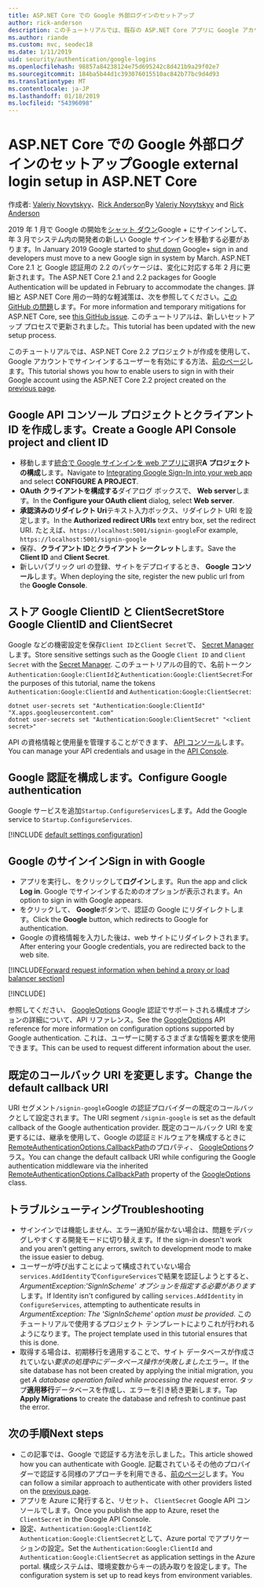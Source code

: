 ```yaml
---
title: ASP.NET Core での Google 外部ログインのセットアップ
author: rick-anderson
description: このチュートリアルでは、既存の ASP.NET Core アプリに Google アカウントのユーザー認証の統合について説明します。
ms.author: riande
ms.custom: mvc, seodec18
ms.date: 1/11/2019
uid: security/authentication/google-logins
ms.openlocfilehash: 98857a84238124e75d695242c8d421b9a29f02e7
ms.sourcegitcommit: 184ba5b44d1c393076015510ac842b77bc9d4d93
ms.translationtype: MT
ms.contentlocale: ja-JP
ms.lasthandoff: 01/18/2019
ms.locfileid: "54396098"
---
```

# <a name="google-external-login-setup-in-aspnet-core"></a><span data-ttu-id="38bf5-103">ASP.NET Core での Google 外部ログインのセットアップ</span><span class="sxs-lookup"><span data-stu-id="38bf5-103">Google external login setup in ASP.NET Core</span></span>

<span data-ttu-id="38bf5-104">作成者: [Valeriy Novytskyy](https://github.com/01binary)、[Rick Anderson](https://twitter.com/RickAndMSFT)</span><span class="sxs-lookup"><span data-stu-id="38bf5-104">By [Valeriy Novytskyy](https://github.com/01binary) and [Rick Anderson](https://twitter.com/RickAndMSFT)</span></span>

<span data-ttu-id="38bf5-105">2019 年 1 月で Google の開始を[シャット ダウン](https://developers.google.com/+/api-shutdown)Google + にサインインして、年 3 月でシステム内の開発者の新しい Google サインインを移動する必要があります。</span><span class="sxs-lookup"><span data-stu-id="38bf5-105">In January 2019 Google started to [shut down](https://developers.google.com/+/api-shutdown) Google+ sign in and developers must move to a new Google sign in system by March.</span></span> <span data-ttu-id="38bf5-106">ASP.NET Core 2.1 と Google 認証用の 2.2 のパッケージは、変化に対応する年 2 月に更新されます。</span><span class="sxs-lookup"><span data-stu-id="38bf5-106">The ASP.NET Core 2.1 and 2.2 packages for Google Authentication will be updated in February to accommodate the changes.</span></span> <span data-ttu-id="38bf5-107">詳細と ASP.NET Core 用の一時的な軽減策は、次を参照してください。[この GitHub の問題](https://github.com/aspnet/AspNetCore/issues/6486)します。</span><span class="sxs-lookup"><span data-stu-id="38bf5-107">For more information and temporary mitigations for ASP.NET Core, see [this GitHub issue](https://github.com/aspnet/AspNetCore/issues/6486).</span></span> <span data-ttu-id="38bf5-108">このチュートリアルは、新しいセットアップ プロセスで更新されました。</span><span class="sxs-lookup"><span data-stu-id="38bf5-108">This tutorial has been updated with the new setup process.</span></span>

<span data-ttu-id="38bf5-109">このチュートリアルでは、ASP.NET Core 2.2 プロジェクトが作成を使用して、Google アカウントでサインインするユーザーを有効にする方法、[前のページ](xref:security/authentication/social/index)します。</span><span class="sxs-lookup"><span data-stu-id="38bf5-109">This tutorial shows you how to enable users to sign in with their Google account using the ASP.NET Core 2.2 project created on the [previous page](xref:security/authentication/social/index).</span></span>

## <a name="create-a-google-api-console-project-and-client-id"></a><span data-ttu-id="38bf5-110">Google API コンソール プロジェクトとクライアント ID を作成します。</span><span class="sxs-lookup"><span data-stu-id="38bf5-110">Create a Google API Console project and client ID</span></span>

* <span data-ttu-id="38bf5-111">移動します[統合で Google サインインを web アプリに](https://developers.google.com/identity/sign-in/web/devconsole-project)選択**A プロジェクトの構成**します。</span><span class="sxs-lookup"><span data-stu-id="38bf5-111">Navigate to [Integrating Google Sign-In into your web app](https://developers.google.com/identity/sign-in/web/devconsole-project) and select **CONFIGURE A PROJECT**.</span></span>
* <span data-ttu-id="38bf5-112">**OAuth クライアントを構成する**ダイアログ ボックスで、 **Web server**します。</span><span class="sxs-lookup"><span data-stu-id="38bf5-112">In the **Configure your OAuth client** dialog, select **Web server**.</span></span>
* <span data-ttu-id="38bf5-113">**承認済みのリダイレクト Uri**テキスト入力ボックス、リダイレクト URI を設定します。</span><span class="sxs-lookup"><span data-stu-id="38bf5-113">In the **Authorized redirect URIs** text entry box, set the redirect URI.</span></span> <span data-ttu-id="38bf5-114">たとえば、`https://localhost:5001/signin-google`</span><span class="sxs-lookup"><span data-stu-id="38bf5-114">For example, `https://localhost:5001/signin-google`</span></span>
* <span data-ttu-id="38bf5-115">保存、**クライアント ID**と**クライアント シークレット**します。</span><span class="sxs-lookup"><span data-stu-id="38bf5-115">Save the **Client ID** and **Client Secret**.</span></span>
* <span data-ttu-id="38bf5-116">新しいパブリック url の登録、サイトをデプロイするとき、 **Google コンソール**します。</span><span class="sxs-lookup"><span data-stu-id="38bf5-116">When deploying the site, register the new public url from the **Google Console**.</span></span>

## <a name="store-google-clientid-and-clientsecret"></a><span data-ttu-id="38bf5-117">ストア Google ClientID と ClientSecret</span><span class="sxs-lookup"><span data-stu-id="38bf5-117">Store Google ClientID and ClientSecret</span></span>

<span data-ttu-id="38bf5-118">Google などの機密設定を保存`Client ID`と`Client Secret`で、 [Secret Manager](xref:security/app-secrets)します。</span><span class="sxs-lookup"><span data-stu-id="38bf5-118">Store sensitive settings such as the Google `Client ID` and `Client Secret` with the [Secret Manager](xref:security/app-secrets).</span></span> <span data-ttu-id="38bf5-119">このチュートリアルの目的で、名前トークン`Authentication:Google:ClientId`と`Authentication:Google:ClientSecret`:</span><span class="sxs-lookup"><span data-stu-id="38bf5-119">For the purposes of this tutorial, name the tokens `Authentication:Google:ClientId` and `Authentication:Google:ClientSecret`:</span></span>

```console
dotnet user-secrets set "Authentication:Google:ClientId" "X.apps.googleusercontent.com"
dotnet user-secrets set "Authentication:Google:ClientSecret" "<client secret>"
```

<span data-ttu-id="38bf5-120">API の資格情報と使用量を管理することができます、 [API コンソール](https://console.developers.google.com/apis/dashboard)します。</span><span class="sxs-lookup"><span data-stu-id="38bf5-120">You can manage your API credentials and usage in the [API Console](https://console.developers.google.com/apis/dashboard).</span></span>

## <a name="configure-google-authentication"></a><span data-ttu-id="38bf5-121">Google 認証を構成します。</span><span class="sxs-lookup"><span data-stu-id="38bf5-121">Configure Google authentication</span></span>

<span data-ttu-id="38bf5-122">Google サービスを追加`Startup.ConfigureServices`します。</span><span class="sxs-lookup"><span data-stu-id="38bf5-122">Add the Google service to `Startup.ConfigureServices`.</span></span>

[!INCLUDE [default settings configuration](includes/default-settings2-2.md)]

## <a name="sign-in-with-google"></a><span data-ttu-id="38bf5-123">Google のサインイン</span><span class="sxs-lookup"><span data-stu-id="38bf5-123">Sign in with Google</span></span>

* <span data-ttu-id="38bf5-124">アプリを実行し、をクリックして**ログイン**します。</span><span class="sxs-lookup"><span data-stu-id="38bf5-124">Run the app and click **Log in**.</span></span> <span data-ttu-id="38bf5-125">Google でサインインするためのオプションが表示されます。</span><span class="sxs-lookup"><span data-stu-id="38bf5-125">An option to sign in with Google appears.</span></span>
* <span data-ttu-id="38bf5-126">をクリックして、 **Google**ボタンで、認証の Google にリダイレクトします。</span><span class="sxs-lookup"><span data-stu-id="38bf5-126">Click the **Google** button, which redirects to Google for authentication.</span></span>
* <span data-ttu-id="38bf5-127">Google の資格情報を入力した後は、web サイトにリダイレクトされます。</span><span class="sxs-lookup"><span data-stu-id="38bf5-127">After entering your Google credentials, you are redirected back to the web site.</span></span>

[!INCLUDE[Forward request information when behind a proxy or load balancer section](includes/forwarded-headers-middleware.md)]

[!INCLUDE[](includes/chain-auth-providers.md)]

<span data-ttu-id="38bf5-128">参照してください、 [GoogleOptions](/dotnet/api/microsoft.aspnetcore.builder.googleoptions) Google 認証でサポートされる構成オプションの詳細について、API リファレンス。</span><span class="sxs-lookup"><span data-stu-id="38bf5-128">See the [GoogleOptions](/dotnet/api/microsoft.aspnetcore.builder.googleoptions) API reference for more information on configuration options supported by Google authentication.</span></span> <span data-ttu-id="38bf5-129">これは、ユーザーに関するさまざまな情報を要求を使用できます。</span><span class="sxs-lookup"><span data-stu-id="38bf5-129">This can be used to request different information about the user.</span></span>

## <a name="change-the-default-callback-uri"></a><span data-ttu-id="38bf5-130">既定のコールバック URI を変更します。</span><span class="sxs-lookup"><span data-stu-id="38bf5-130">Change the default callback URI</span></span>

<span data-ttu-id="38bf5-131">URI セグメント`/signin-google`Google の認証プロバイダーの既定のコールバックとして設定されます。</span><span class="sxs-lookup"><span data-stu-id="38bf5-131">The URI segment `/signin-google` is set as the default callback of the Google authentication provider.</span></span> <span data-ttu-id="38bf5-132">既定のコールバック URI を変更するには、継承を使用して、Google の認証ミドルウェアを構成するときに[RemoteAuthenticationOptions.CallbackPath](/dotnet/api/microsoft.aspnetcore.authentication.remoteauthenticationoptions.callbackpath)のプロパティ、 [GoogleOptions](/dotnet/api/microsoft.aspnetcore.authentication.google.googleoptions)クラス。</span><span class="sxs-lookup"><span data-stu-id="38bf5-132">You can change the default callback URI while configuring the Google authentication middleware via the inherited [RemoteAuthenticationOptions.CallbackPath](/dotnet/api/microsoft.aspnetcore.authentication.remoteauthenticationoptions.callbackpath) property of the [GoogleOptions](/dotnet/api/microsoft.aspnetcore.authentication.google.googleoptions) class.</span></span>

## <a name="troubleshooting"></a><span data-ttu-id="38bf5-133">トラブルシューティング</span><span class="sxs-lookup"><span data-stu-id="38bf5-133">Troubleshooting</span></span>

* <span data-ttu-id="38bf5-134">サインインでは機能しません、エラー通知が届かない場合は、問題をデバッグしやすくする開発モードに切り替えます。</span><span class="sxs-lookup"><span data-stu-id="38bf5-134">If the sign-in doesn't work and you aren't getting any errors, switch to development mode to make the issue easier to debug.</span></span>
* <span data-ttu-id="38bf5-135">ユーザーが呼び出すことによって構成されていない場合`services.AddIdentity`で`ConfigureServices`で結果を認証しようとすると、 *ArgumentException:'SignInScheme' オプションを指定する必要があります*します。</span><span class="sxs-lookup"><span data-stu-id="38bf5-135">If Identity isn't configured by calling `services.AddIdentity` in `ConfigureServices`, attempting to authenticate results in *ArgumentException: The 'SignInScheme' option must be provided*.</span></span> <span data-ttu-id="38bf5-136">このチュートリアルで使用するプロジェクト テンプレートによりこれが行われるようになります。</span><span class="sxs-lookup"><span data-stu-id="38bf5-136">The project template used in this tutorial ensures that this is done.</span></span>
* <span data-ttu-id="38bf5-137">取得する場合は、初期移行を適用することで、サイト データベースが作成されていない*要求の処理中にデータベース操作が失敗しました*エラー。</span><span class="sxs-lookup"><span data-stu-id="38bf5-137">If the site database has not been created by applying the initial migration, you get *A database operation failed while processing the request* error.</span></span> <span data-ttu-id="38bf5-138">タップ**適用移行**データベースを作成し、エラーを引き続き更新します。</span><span class="sxs-lookup"><span data-stu-id="38bf5-138">Tap **Apply Migrations** to create the database and refresh to continue past the error.</span></span>

## <a name="next-steps"></a><span data-ttu-id="38bf5-139">次の手順</span><span class="sxs-lookup"><span data-stu-id="38bf5-139">Next steps</span></span>

* <span data-ttu-id="38bf5-140">この記事では、Google で認証する方法を示しました。</span><span class="sxs-lookup"><span data-stu-id="38bf5-140">This article showed how you can authenticate with Google.</span></span> <span data-ttu-id="38bf5-141">記載されているその他のプロバイダーで認証する同様のアプローチを利用できる、[前のページ](xref:security/authentication/social/index)します。</span><span class="sxs-lookup"><span data-stu-id="38bf5-141">You can follow a similar approach to authenticate with other providers listed on the [previous page](xref:security/authentication/social/index).</span></span>
* <span data-ttu-id="38bf5-142">アプリを Azure に発行すると、リセット、 `ClientSecret` Google API コンソールでします。</span><span class="sxs-lookup"><span data-stu-id="38bf5-142">Once you publish the app to Azure, reset the `ClientSecret` in the Google API Console.</span></span>
* <span data-ttu-id="38bf5-143">設定、`Authentication:Google:ClientId`と`Authentication:Google:ClientSecret`として、Azure portal でアプリケーションの設定。</span><span class="sxs-lookup"><span data-stu-id="38bf5-143">Set the `Authentication:Google:ClientId` and `Authentication:Google:ClientSecret` as application settings in the Azure portal.</span></span> <span data-ttu-id="38bf5-144">構成システムは、環境変数からキーの読み取りを設定します。</span><span class="sxs-lookup"><span data-stu-id="38bf5-144">The configuration system is set up to read keys from environment variables.</span></span>
